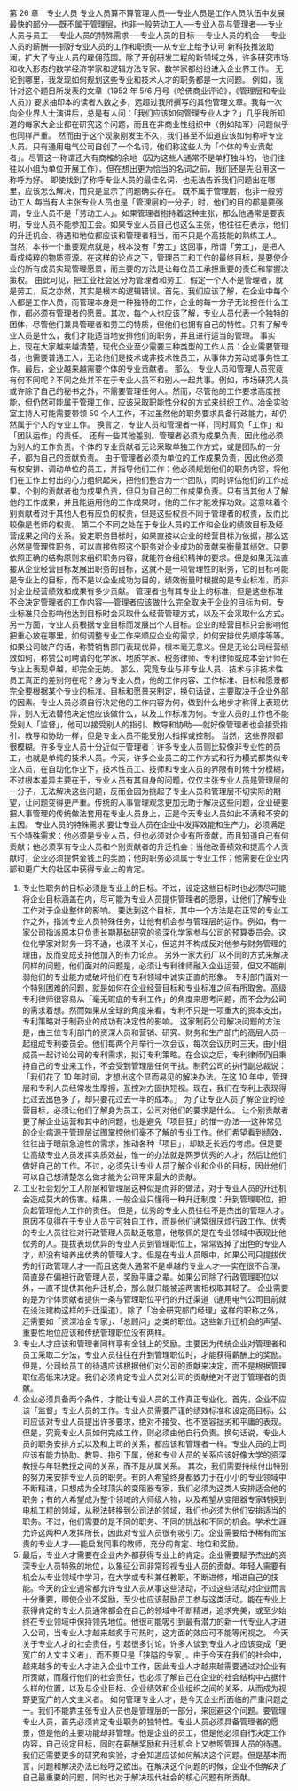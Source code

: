 第 26 章　专业人员 
专业人员算不算管理人员──专业人员是工作人员队伍中发展最快的部分──既不属于管理层，也非一般劳动工人──专业人员与管理者──专业人员与员工──专业人员的特殊需求──专业人员的目标──专业人员的机会──专业人员的薪酬──抓好专业人员的工作和职责──从专业上给予认可 
新科技推波助澜，扩大了专业人员的雇佣范围。除了开创研发工程的新领域之外，许多研究市场和收入形态的数学经济学家和逻辑方法专家、数学家都纷纷进入企业界工作。
无论到哪里，我发现如何规划这些专业和技术人才的职务都是一大问题。
例如，我针对这个题目所发表的文章（1952 年 5/6 月号《哈佛商业评论》，《管理层和专业人员》) 要求抽印本的读者人数之多，远超过我所撰写的其他管理文章。我每一次向企业界人士演讲后，总是有人问：「我们应该如何管理专业人才？」几乎我所知道的每家大企业都在研究这个问题，而且在非商业性组织中（例如陆军）问题似乎也同样严重。
然而由于这个现象刚发生不久，我们甚至不知道应该如何称呼专业人员。只有通用电气公司自创了一个名词，他们称这些人为「个体的专业贡献者」。尽管这一称谓还大有商榷的余地（因为这些人通常不是单打独斗的，他们往往以小组为单位开展工作），但在想出更为恰当的名词之前，我们还是先沿用这一称呼为好。
即使找到了称呼专业人员的最佳名词，也无法告诉我们问题出在哪里，应该怎么解决，而只是显示了问题确实存在。
既不属于管理层，也非一般劳动工人 
每当有人主张专业人员也是「管理层的一分子」时，他们的目的都是要强调，专业人员不是「劳动工人」。如果管理者抱持着这种主张，那么他通常是要表明，专业人员不能参加工会。如果专业人员自己也这么主张，他往往在表示，他们的升迁机会、待遇和地位都应该和管理者相当，而不只是个高技能的熟练工人。
当然，本书一个重要观点就是，根本没有「劳工」这回事，所谓「劳工」，是把人看成纯粹的物质资源。在这样的论点之下，管理员工和工作的最终目标，是要使企业的所有成员实现管理愿景，而主要的方法是让每位员工承担重要的责任和掌握决策权。
由此可见，把工业社会区分为管理者和劳工，假定一个人不是管理者，就是劳工，反之亦然，其实是根本的逻辑错误。首先，我们应该了解，在企业中每个人都是工作人员，而管理本身是一种独特的工作，企业的每一分子无论担任什么工作，都必须有管理者的愿景。其次，每个人也应该了解，专业人员代表一个独特的团体，尽管他们兼具管理者和劳工的特质，但他们也拥有自己的特性。只有了解专业人员是什么，我们才能适当地安排他们的职务，并且进行适当的管理。
事实上，现在大家越来越清楚，现代企业至少需要三种类型的工作人员：企业需要管理者，也需要普通工人，无论他们是技术或非技术性员工，从事体力劳动或事务性工作。最后，企业越来越需要个体的专业贡献者。
那么，专业人员和管理人员究竟有何不同呢？不同之处并不在于专业人员不和别人一起共事。例如，市场研究人员或许除了自己的秘书之外，不需要管理任何人。然而，尽管他的工作要求高度技能，但仍然可能属于管理工作，应该采取职能性分权的方式来组织工作。冶金实验室主持人可能需要带领 50 个人工作，不过虽然他的职务要求具备行政能力，却仍然属于个人的专业工作。
换言之，专业人员和管理者一样，同时肩负「工作」和「团队运作」的责任。
还有一些其他差别。管理者必须为成果负责，因此他必须为别人的工作负责。个体的专业贡献者无论采取单独工作方式，或是团队的一分子，都为自己的贡献负责。
由于管理者必须为单位的工作成果负责，因此他必须有权安排、调动单位的员工，并指导他们工作；他必须规划他们的职务内容，将他们在工作上付出的心力组织起来，把他们整合为一个团队，同时评估他们的工作成果。个别的贡献者也为成果负责，但只为自己的工作成果负责。只有当其他人了解他的工作成果，并且能运用他的工作成果时，他的工作才能发挥功效。这意味着个别贡献者对于其他人也有应负的权责，但是这些权责不同于管理者的权责，反而比较像是老师的权责。
第二个不同之处在于专业人员的工作和企业的绩效目标及经营成果之间的关系。设定职务目标时，如果直接以企业的经营目标为依据，那么这必然是管理性职务，可以直接依照这个职务对企业成功的贡献来衡量其绩效。只要依照正确的结构原则来组织职务内容，就能符合组织精神的要求。但是如果无法直接从企业经营目标发展出职务的目标，这就不是一项管理性的职务，它的目标可能是专业上的目标，而不是以企业成功为目的，绩效衡量时根据的是专业标准，而非对企业经营绩效和成果有多少贡献。
管理者也有其专业上的标准，但是这些标准不会决定管理者的工作内容──管理者应该做什么完全取决于企业的目标为何。专业标准只会影响他达到目标时会采取什么经营管理方式，以及不会采取什么方式。另一方面，专业人员根据专业目标而发展出个人目标。企业的经营目标只会影响他把重心放在哪里，如何调整专业工作来顺应企业的需求，如何安排优先顺序等等。如果公司破产的话，称赞销售部门表现优异，根本毫无意义。但是无论公司经营绩效如何，称赞公司聘请的化学家、地质学家、税务律师、专利律师或成本会计师在专业上表现卓越，却完全无妨。
那么，究竟专业与非专业人员、技术与非技术性员工真正的差别何在呢？身为专业人员，他的工作内容、工作标准、目标和愿景都完全要根据某个专业的标准、目标和愿景来制定，换句话说，主要取决于企业外部的因素。专业人员必须自行决定他的工作内容为何，做到什么地步才称得上表现优异，别人无法替他决定他应该做什么，以及工作标准为何。专业人员的工作也不能受别人「监督」，他可以接受别人的指引、教导和协助──就好像管理者也会接受指引、教导和协助一样，但是专业人员不能受别人指挥或控制。
当然，这些界限都很模糊。许多专业人员十分近似于管理者；许多专业人员则比较像非专业性的员工，也就是单纯的技术人员。今天，许多企业员工的工作方式和行为模式都类似专业人员，在自动化作业下，技术性员工、技师和专业人员的界限有时候十分模糊，不过根本差异主要在于，专业人员有其自身的问题，仅仅主张专业人员是管理层的一分子，无法解决这些问题，反而会因为挑起了专业人员和管理层不切实际的期望，让问题变得更严重。传统的人事管理观念更加无助于解决这些问题，企业硬要把人事管理的传统做法套用在专业人员身上，正是今天专业人员如此不满和不安的主因。
专业人员的特殊需求 
要让专业人员在企业中发挥效能和生产力，必须满足五个特殊需求：他必须是专业人员，但也必须对企业有所贡献，而且知道自己有何贡献；他必须享有专业人员和个别贡献者的升迁机会；当他改善绩效和提高个人贡献时，企业必须提供金钱上的奖励；他的职务必须属于专业工作；他需要在企业内部和更广大的社区中获得专业上的肯定。
1. 专业性职务的目标必须是专业上的目标。不过，设定这些目标时也必须尽可能将企业目标涵盖在内，尽可能为专业人员提供管理者的愿景，让他们了解专业工作对于企业整体的影响。
要达到这个目标，其中一个方法是在正常的专业工作之外，指派专业人员特殊任务，让他有机会参与管理层的运作。例如，有一家公司指派原本只负责长期基础研究的资深化学家参与公司的预算委员会。这位化学家对财务一窍不通，也漠不关心，但这并不构成反对他参与财务管理的理由，反而变成支持他加入的有力论点。
另外一家大药厂以不同的方式来解决同样的问题，他们面对的问题是，必须让专利律师融入企业运营，但又不能削弱他们的专业能力或破坏他们在专利领域中诚实正直的形象。
专利部门面对一个特别困难的问题，就是如何在企业经营目标和专业标准之间有所取舍。高级专利律师很容易从「毫无瑕疵的专利工作」的角度来思考问题，而不会为公司的需求着想。然而如果从全球的角度来看，专利不只是一项重大的资本支出，专利策略对于制药业的成功有决定性的影响。
这家制药公司解决问题的方法是，由三位专利部门的资深人员和营销、研究、财务和生产部门的高层人员一起组成专利委员会。他们每两个月举行一次会议，每次会议历时三天，由小组成员一起讨论公司的专利需求，拟订专利策略。在会议之后，专利律师仍旧秉持自己的专业来工作，不会受到管理层任何干扰。制药公司的执行副总裁说：「我们花了 10 年时间，才想出这个显而易见的解决办法。在这 10 年中，管理层和专利人员经常发生摩擦，互控对方固执短视。现在，我们在专利上表现得比过去出色多了，却只要花过去一半的成本。」
为了让专业人员了解企业的经营目标，必须让他们了解身为员工，公司对他们的要求是什么。
让个别贡献者更了解企业运营和其中的问题，也是避免「项目狂」的惟一办法──这种常见的企业病源于管理层试图掌控他们毫不了解的专业工作。他们希望看到绩效，往往出于眼前急迫性的需求，推动各种「项目」，却缺乏长远的考虑。但是要让高级专业人员发挥实质效益，惟一的办法就是网罗优秀的人才，然后让他们做好自己的工作。不过，必须先让专业人员了解企业和企业的目标，因此他们可以自己想清楚怎么做才能为公司带来最大的贡献。
2. 工业社会划分工人阶层和管理层这种似是而非的做法，对于专业人员的升迁机会造成莫大的伤害。结果，一般企业只懂得一种升迁制度：升到管理职位，担负起管理他人工作的责任。
但是，优秀的专业人员往往不是杰出的管理人才。原因不见得在于专业人员宁可独自工作，而是他们通常很厌烦行政工作。优秀的专业人员往往对行政管理人员缺乏敬意，他敬佩的是在专业领域中表现比他优秀的人。提拔表现优异的专业人员到管理职位上，常常毁掉了出色的专业人才，却没有培养出优秀的管理人才。但是在专业人员眼中，如果公司只提拔优秀的行政管理人才──而且这类人通常不是卓越的专业人才──实在很不合理，简直是在偏袒行政管理人员，奖励平庸之辈。如果公司除了行政管理职位以外，一直不提供其他升迁机会，那么就只能被迫两害相权取其轻了。
企业需要的是为个体贡献者提供一条与管理职位平行的升迁渠道（通用电气公司目前就在设法建构这样的升迁渠道）。除了「冶金研究部门经理」这样的职称之外，还需要如「资深冶金专家」、「总顾问」之类的职位。这些新升迁机会的声望、重要性地位应该和传统管理职位没有两样。
3. 专业人才应该和管理者同样享有金钱上的奖励。主要因为传统企业对管理者和员工采取二分法，专业人员往往在升到管理职位时，才能获得薪酬上的奖励。但是，公司给员工的待遇应该根据他们对公司的贡献来决定，而不是根据管理职位高低来决定。我们必须肯定专业人员对公司的贡献绝对不逊于管理者的贡献。
4. 企业必须具备两个条件，才能让专业人员的工作真正专业化。首先，企业不应该「监督」专业人员的工作。专业人员需要严谨的绩效标准和设定高目标，公司应该对专业人员提出许多要求，绝对不接受、也不宽容拙劣和平庸的表现。但是，究竟专业人员如何完成工作，则必须由他自行负责。换句话说，专业人员的职务安排方式以及和上司的关系，都应该和管理者一样。专业人员的上司应该有能力协助、教导、指引下属，他和专业人员的关系应该好像大学的资深教授与年轻教授之间的关系，而不是从属关系。
其次，我们需要持续付出特别的努力来安排专业人员的职务。有的人希望终身都致力于在小小的专业领域中不断精进，只想成为全球顶尖的变阻器专家，我们必须为这类人安排适合他的职务；有的人希望成为整个领域的大师级人物，以及希望从变阻器专家转换到电机工程的领域，从税法转换到公司法的领域，我们也必须为他们安排适当的职务。不过，他们需要的是不同的职务、不同的挑战和不同的机会。学术生涯允许这两种人发挥所长，因此对专业人员很有吸引力。企业需要给予稀有而宝贵的专业人才──能启发同事的教师，充分的肯定、地位和奖励。
5. 最后，专业人才需要在企业内外都获得专业上的肯定。企业需要赋予杰出的资深专业人员特殊的地位，以象征公司非常珍视专业人员的贡献。年轻人需要有机会从专业领域中学习，在大学或专科兼任教职，不断进修，增进自己的技能。今天的企业通常都允许专业人员从事这些活动，不过这些活动对企业而言十分重要，即使企业不奖励，至少也应该鼓励员工参与这类活动。能在专业上获得肯定的专业人员通常都会在自己的领域中不断精进，追求完美，或至少始终在专业领域中保持领先地位。他很可能吸引到最有潜力的新一代专业人才进入公司，当专业人才越来越炙手可热时，这方面的效应可不能等闲视之。
今天关于专业人才的社会责任，引起很多讨论，许多人谈到专业人才应该变成「更宽广的人文主义者」，而不要只是「狭隘的专家」。由于今天在我们的社会中，越来越多的专业人才进入企业中工作，因此专业人才越来越需要通过对企业有所贡献，而履行他们的社会责任，也必须了解自己在企业的社会结构中占据什么样的位置，以及与企业目标、企业绩效和企业组织之间的关系，从而成为视野更宽广的人文主义者。
如何管理专业人才，是今天企业所面临的严重问题之一。我们不能靠主张专业人员也是管理层的一部分，来回避这个问题。要管理专业人员，首先必须肯定专业职务的独特性。专业人员必须具备管理者的愿景，但是他的主要功能却非管理。他是企业的员工，但是他必须自行决定工作内容，自己设定目标，同时在薪酬奖励和升迁机会上又参照管理人员的待遇。我们还需要更多的研究和实验，才会知道应该如何解决这个问题。但是基本而言，问题和解决办法已经呼之欲出。在解决这个问题的时候，企业不但解决了自己最重要的问题，同时也对于解决现代社会的核心问题有所贡献。